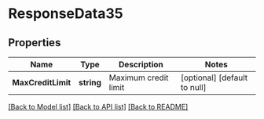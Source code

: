 # ResponseData35

## Properties
Name | Type | Description | Notes
------------ | ------------- | ------------- | -------------
**MaxCreditLimit** | **string** | Maximum credit limit | [optional] [default to null]

[[Back to Model list]](../README.md#documentation-for-models) [[Back to API list]](../README.md#documentation-for-api-endpoints) [[Back to README]](../README.md)

